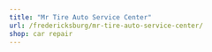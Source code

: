```yaml
---
title: "Mr Tire Auto Service Center"
url: /fredericksburg/mr-tire-auto-service-center/
shop: car repair
---
```

